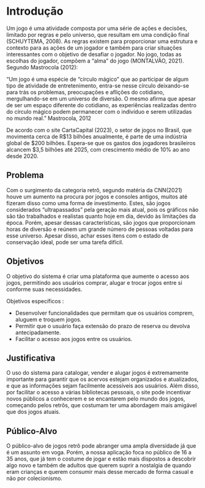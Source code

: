 # Introdução

Um jogo é uma atividade composta por uma série de ações e decisões, limitado por regras e pelo universo, que resultam em uma condição final (SCHUYTEMA, 2008). As regras existem para proporcionar uma estrutura e contexto para as ações de um jogador e também para criar situações interessantes com o objetivo de desafiar o jogador. No jogo, todas as escolhas do jogador, compõem a “alma” do jogo (MONTALVÃO, 2021). Segundo Mastrocola (2012):

“Um jogo é uma espécie de “círculo mágico” que ao participar de algum tipo de atividade de entretenimento, entra-se nesse círculo deixando-se para trás os problemas, preocupações e aflições do cotidiano, mergulhando-se em um universo de diversão. O mesmo afirma que apesar de ser um espaço diferente do cotidiano, as experiências realizadas dentro do círculo mágico podem permanecer com o indivíduo e serem utilizadas no mundo real.” Mastrocola, 2012

De acordo com o site CartaCapital (2023), o setor de jogos no Brasil, que movimenta cerca de R$13 bilhões anualmente, é parte de uma indústria global de $200 bilhões. Espera-se que os gastos dos jogadores brasileiros alcancem $3,5 bilhões até 2025, com crescimento médio de 10% ao ano desde 2020. 

## Problema

Com o surgimento da categoria retrô, segundo matéria da  CNN(2021) houve um aumento na procura por jogos e consoles antigos, muitos até fizeram disso como uma forma de investimento. Estes, são jogos considerados “ultrapassados” pela geração mais atual, pois os gráficos não são tão trabalhados e realistas quanto hoje em dia, devido às limitações da época. Porém, apesar dessas características, são jogos que proporcionam horas de diversão e reúnem um grande número de pessoas voltadas para esse universo. Apesar disso, achar esses itens com o estado de conservação ideal, pode ser uma tarefa difícil. 

## Objetivos

O objetivo do sistema é criar uma plataforma que aumente o acesso aos jogos, permitindo aos usuários comprar, alugar e trocar jogos entre si conforme suas necessidades. 

Objetivos específicos :
* Desenvolver funcionalidades que permitam que os usuários comprem, aluguem e troquem jogos.
* Permitir que o usuário faça extensão do prazo de reserva ou devolva antecipadamente. 
* Facilitar o acesso aos jogos entre os usuários.

## Justificativa

O uso do sistema para catalogar, vender e alugar jogos é extremamente importante para garantir que os acervos estejam organizados e atualizados, e que as informações sejam facilmente acessíveis aos usuários. Além disso, por facilitar o acesso a várias bibliotecas pessoais, o site pode incentivar novos públicos a conhecerem e se encantarem pelo mundo dos jogos, começando pelos retrôs, que costumam ter uma abordagem mais amigável que dos jogos atuais.

## Público-Alvo

O público-alvo de jogos retrô pode abranger uma ampla diversidade já que é um assunto em voga. Porém, a nossa aplicação foca no público de 16 a 35 anos, que já tem o costume de jogar e estão mais dispostos a descobrir algo novo e também de adultos que querem suprir a nostalgia de quando eram crianças e querem consumir mais desse mercado de forma casual e não por colecionismo.
